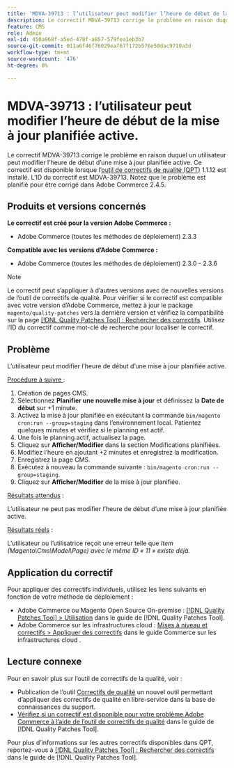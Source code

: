 ```yaml
---
title: 'MDVA-39713 : l’utilisateur peut modifier l’heure de début de la mise à jour planifiée active.'
description: Le correctif MDVA-39713 corrige le problème en raison duquel un utilisateur peut modifier l’heure de début d’une mise à jour planifiée active. Ce correctif est disponible lorsque l’outil [Outil de correctifs de la qualité (QPT)](https://experienceleague.adobe.com/fr/docs/commerce-operations/tools/quality-patches-tool/quality-patches-tool-to-self-serve-quality-patches) 1.1.12 est installé. L’ID du correctif est MDVA-39713. Notez que le problème est planifié pour être corrigé dans Adobe Commerce 2.4.5.
feature: CMS
role: Admin
exl-id: 450a968f-a5ed-478f-a857-579fea1eb3b7
source-git-commit: 011a6f46f76029eaf67f172b576e58dac9710a3d
workflow-type: tm+mt
source-wordcount: '476'
ht-degree: 0%

---
```


# MDVA-39713 : l’utilisateur peut modifier l’heure de début de la mise à jour planifiée active.

Le correctif MDVA-39713 corrige le problème en raison duquel un utilisateur peut modifier l’heure de début d’une mise à jour planifiée active. Ce correctif est disponible lorsque l’[outil de correctifs de qualité (QPT)](https://experienceleague.adobe.com/fr/docs/commerce-operations/tools/quality-patches-tool/quality-patches-tool-to-self-serve-quality-patches) 1.1.12 est installé. L’ID du correctif est MDVA-39713. Notez que le problème est planifié pour être corrigé dans Adobe Commerce 2.4.5.

## Produits et versions concernés

**Le correctif est créé pour la version Adobe Commerce :**

* Adobe Commerce (toutes les méthodes de déploiement) 2.3.3

**Compatible avec les versions d’Adobe Commerce :**

* Adobe Commerce (toutes les méthodes de déploiement) 2.3.0 - 2.3.6

>[!NOTE]
>
>Le correctif peut s’appliquer à d’autres versions avec de nouvelles versions de l’outil de correctifs de qualité. Pour vérifier si le correctif est compatible avec votre version d’Adobe Commerce, mettez à jour le package `magento/quality-patches` vers la dernière version et vérifiez la compatibilité sur la page [[!DNL Quality Patches Tool] : Rechercher des correctifs](https://experienceleague.adobe.com/fr/docs/commerce-operations/tools/quality-patches-tool/quality-patches-tool-to-self-serve-quality-patches). Utilisez l’ID du correctif comme mot-clé de recherche pour localiser le correctif.

## Problème

L’utilisateur peut modifier l’heure de début d’une mise à jour planifiée active.

<u>Procédure à suivre </u> :

1. Création de pages CMS.
1. Sélectionnez **Planifier une nouvelle mise à jour** et définissez la **Date de début** sur +1 minute.
1. Activez la mise à jour planifiée en exécutant la commande `bin/magento cron:run --group=staging` dans l’environnement local. Patientez quelques minutes et vérifiez si le planning est actif.
1. Une fois le planning actif, actualisez la page.
1. Cliquez sur **Afficher/Modifier** dans la section Modifications planifiées.
1. Modifiez l’heure en ajoutant +2 minutes et enregistrez la modification.
1. Enregistrez la page CMS.
1. Exécutez à nouveau la commande suivante : `bin/magento cron:run --group=staging`.
1. Cliquez sur **Afficher/Modifier** de la mise à jour planifiée.

<u>Résultats attendus</u> :

L’utilisateur ne peut pas modifier l’heure de début d’une mise à jour planifiée active.

<u>Résultats réels</u> :

L’utilisateur ou l’utilisatrice reçoit une erreur telle que *Item (Magento\Cms\Model\Page) avec le même ID « 11 » existe déjà.*

## Application du correctif

Pour appliquer des correctifs individuels, utilisez les liens suivants en fonction de votre méthode de déploiement :

* Adobe Commerce ou Magento Open Source On-premise : [[!DNL Quality Patches Tool] > Utilisation](/help/tools/quality-patches-tool/usage.md) dans le guide de [!DNL Quality Patches Tool].
* Adobe Commerce sur les infrastructures cloud : [Mises à niveau et correctifs > Appliquer des correctifs](https://experienceleague.adobe.com/docs/commerce-cloud-service/user-guide/develop/upgrade/apply-patches.html?lang=fr) dans le guide Commerce sur les infrastructures cloud .

## Lecture connexe

Pour en savoir plus sur l’outil de correctifs de la qualité, voir :

* Publication de l’outil [Correctifs de qualité](https://experienceleague.adobe.com/fr/docs/commerce-operations/tools/quality-patches-tool/quality-patches-tool-to-self-serve-quality-patches) un nouvel outil permettant d’appliquer des correctifs de qualité en libre-service dans la base de connaissances du support.
* [Vérifiez si un correctif est disponible pour votre problème Adobe Commerce à l’aide de l’outil de correctifs de qualité](/help/tools/quality-patches-tool/patches-available-in-qpt/check-patch-for-magento-issue-with-magento-quality-patches.md) dans le guide de [!DNL Quality Patches Tool].

Pour plus d’informations sur les autres correctifs disponibles dans QPT, reportez-vous à [[!DNL Quality Patches Tool] : Rechercher des correctifs](https://experienceleague.adobe.com/tools/commerce-quality-patches/index.html?lang=fr) dans le guide de [!DNL Quality Patches Tool].
